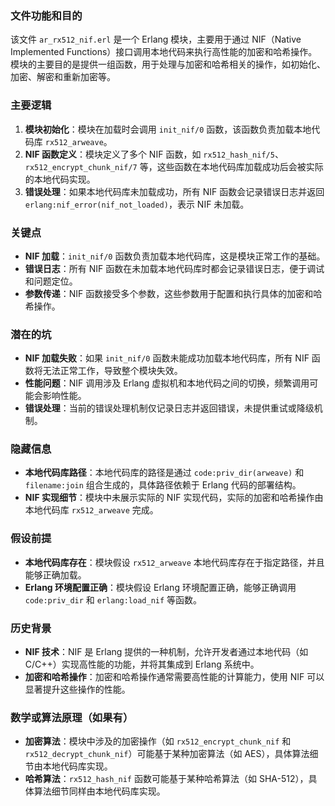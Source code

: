 ### 文件功能和目的
该文件 `ar_rx512_nif.erl` 是一个 Erlang 模块，主要用于通过 NIF（Native Implemented Functions）接口调用本地代码来执行高性能的加密和哈希操作。模块的主要目的是提供一组函数，用于处理与加密和哈希相关的操作，如初始化、加密、解密和重新加密等。

### 主要逻辑
1. **模块初始化**：模块在加载时会调用 `init_nif/0` 函数，该函数负责加载本地代码库 `rx512_arweave`。
2. **NIF 函数定义**：模块定义了多个 NIF 函数，如 `rx512_hash_nif/5`、`rx512_encrypt_chunk_nif/7` 等，这些函数在本地代码库加载成功后会被实际的本地代码实现。
3. **错误处理**：如果本地代码库未加载成功，所有 NIF 函数会记录错误日志并返回 `erlang:nif_error(nif_not_loaded)`，表示 NIF 未加载。

### 关键点
- **NIF 加载**：`init_nif/0` 函数负责加载本地代码库，这是模块正常工作的基础。
- **错误日志**：所有 NIF 函数在未加载本地代码库时都会记录错误日志，便于调试和问题定位。
- **参数传递**：NIF 函数接受多个参数，这些参数用于配置和执行具体的加密和哈希操作。

### 潜在的坑
- **NIF 加载失败**：如果 `init_nif/0` 函数未能成功加载本地代码库，所有 NIF 函数将无法正常工作，导致整个模块失效。
- **性能问题**：NIF 调用涉及 Erlang 虚拟机和本地代码之间的切换，频繁调用可能会影响性能。
- **错误处理**：当前的错误处理机制仅记录日志并返回错误，未提供重试或降级机制。

### 隐藏信息
- **本地代码库路径**：本地代码库的路径是通过 `code:priv_dir(arweave)` 和 `filename:join` 组合生成的，具体路径依赖于 Erlang 代码的部署结构。
- **NIF 实现细节**：模块中未展示实际的 NIF 实现代码，实际的加密和哈希操作由本地代码库 `rx512_arweave` 完成。

### 假设前提
- **本地代码库存在**：模块假设 `rx512_arweave` 本地代码库存在于指定路径，并且能够正确加载。
- **Erlang 环境配置正确**：模块假设 Erlang 环境配置正确，能够正确调用 `code:priv_dir` 和 `erlang:load_nif` 等函数。

### 历史背景
- **NIF 技术**：NIF 是 Erlang 提供的一种机制，允许开发者通过本地代码（如 C/C++）实现高性能的功能，并将其集成到 Erlang 系统中。
- **加密和哈希操作**：加密和哈希操作通常需要高性能的计算能力，使用 NIF 可以显著提升这些操作的性能。

### 数学或算法原理（如果有）
- **加密算法**：模块中涉及的加密操作（如 `rx512_encrypt_chunk_nif` 和 `rx512_decrypt_chunk_nif`）可能基于某种加密算法（如 AES），具体算法细节由本地代码库实现。
- **哈希算法**：`rx512_hash_nif` 函数可能基于某种哈希算法（如 SHA-512），具体算法细节同样由本地代码库实现。